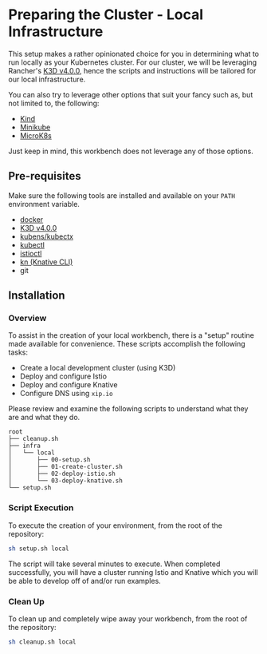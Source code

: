 # Preparing the Cluster - Local Infrastructure

This setup makes a rather opinionated choice for you in determining what to run locally as your Kubernetes cluster. For our cluster, we will be leveraging Rancher's [K3D v4.0.0](https://k3d.io/), hence the scripts and instructions will be tailored for our local infrastructure. 

You can also try to leverage other options that suit your fancy such as, but not limited to, the following: 

- [Kind](https://kind.sigs.k8s.io/)
- [Minikube](https://minikube.sigs.k8s.io/docs/start/)
- [MicroK8s](https://microk8s.io/)

Just keep in mind, this workbench does not leverage any of those options. 

## Pre-requisites

Make sure the following tools are installed and available on your `PATH` environment variable. 

- [docker](https://docs.docker.com/get-docker/)
- [K3D v4.0.0](https://k3d.io/) 
- [kubens/kubectx](https://github.com/ahmetb/kubectx)
- [kubectl](https://kubernetes.io/docs/tasks/tools/install-kubectl/)
- [istioctl](https://istio.io/latest/docs/ops/diagnostic-tools/istioctl/)
- [kn (Knative CLI)](https://knative.dev/docs/install/install-kn/)
- git

## Installation

### Overview

To assist in the creation of your local workbench, there is a "setup" routine made available for convenience. These scripts accomplish the following tasks: 

- Create a local development cluster (using K3D)
- Deploy and configure Istio
- Deploy and configure Knative
- Configure DNS using `xip.io`

Please review and examine the following scripts to understand what they are and what they do. 

```
root
├── cleanup.sh
├── infra
│   └── local
│       ├── 00-setup.sh
│       ├── 01-create-cluster.sh
│       ├── 02-deploy-istio.sh
│       └── 03-deploy-knative.sh
└── setup.sh
```

### Script Execution

To execute the creation of your environment, from the root of the repository: 

```bash
sh setup.sh local
```

The script will take several minutes to execute. When completed successfully, you will have a cluster running Istio and Knative which you will be able to develop off of and/or run examples. 

### Clean Up

To clean up and completely wipe away your workbench, from the root of the repository: 

```bash
sh cleanup.sh local
```

